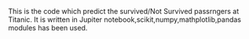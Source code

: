This is the code which predict the survived/Not Survived passrngers at Titanic.
It is written in Jupiter notebook,scikit,numpy,mathplotlib,pandas modules has been used.
